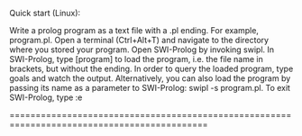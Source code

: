 Quick start (Linux):

Write a prolog program as a text file with a .pl ending. For example, program.pl.
Open a terminal (Ctrl+Alt+T) and navigate to the directory where you stored your program.
Open SWI-Prolog by invoking swipl.
In SWI-Prolog, type [program] to load the program, i.e. the file name in brackets, but without the ending.
In order to query the loaded program, type goals and watch the output.
Alternatively, you can also load the program by passing its name as a parameter to SWI-Prolog: swipl -s program.pl.
To exit SWI-Prolog, type :e


============================================================================================


